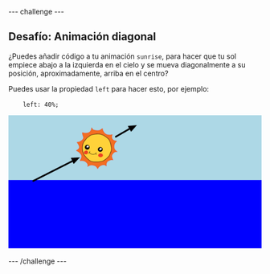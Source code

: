 --- challenge ---

## Desafío: Animación diagonal

¿Puedes añadir código a tu animación `sunrise`, para hacer que tu sol empiece abajo a la izquierda en el cielo y se mueva diagonalmente a su posición, aproximadamente, arriba en el centro?

Puedes usar la propiedad `left` para hacer esto, por ejemplo:
```
    left: 40%;
```
    

![screenshot](images/sunrise-left.png)

--- /challenge ---